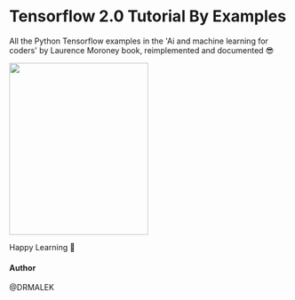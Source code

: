 # Tensorflow 2.0 Tutorial By Examples
  All the Python Tensorflow examples in the 'Ai and machine learning for coders' by Laurence Moroney book, reimplemented and documented 😎
  
 <img src="https://user-images.githubusercontent.com/27784386/124361265-dc760980-dc36-11eb-948c-2f06fad54330.png" width="250" height="310">
 
  Happy Learning 💪

#### Author
@DRMALEK

